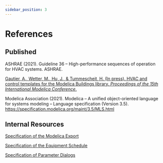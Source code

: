 ```yaml
---
sidebar_position: 3
---
```


# References

## Published

<a id="Ashrae21"></a>

ASHRAE (2021). Guideline 36 &ndash; High-performance sequences of operation for HVAC systems. ASHRAE.

<a id="Gautier23"></a>

[Gautier, A., Wetter, M., Hu, J., & Tummescheit, H. (In press). HVAC and control templates for the Modelica Buildings library. *Proceedings of the 15th International Modelica Conference*.](/pdf/2023_modelica_templates.pdf)

<a id="Modelica21"></a>

Modelica Association (2021). Modelica &ndash; A unified object-oriented language for systems modeling &ndash; Language specification (Version 3.5). https://specification.modelica.org/maint/3.5/MLS.html

## Internal Resources

[Specification of the Modelica Export](https://docs.google.com/document/d/11U0WLoYjK5e1qSmSc87V1GTrteD40b7__k1ulSDa7kk/edit?usp=sharing)

[Specification of the Equipment Schedule](https://docs.google.com/document/d/16Z8HqTi3vNV3HUaa4ijBPVSQvA4MyGTu8bxoGTBD2YI/edit?usp=sharing)

[Specification of Parameter Dialogs](https://docs.google.com/document/d/1eFkCcZLmoi3Pkj9no54RaoPtwLqClGfx7cp7g8ORnZQ/edit?usp=sharing)